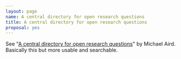 ```yaml
---
layout: page
name: A central directory for open research questions
title: A central directory for open research questions
proposal: yes
---
```


See "[A central directory for open research questions](https://forum.effectivealtruism.org/posts/MsNpJBzv5YhdfNHc9/a-central-directory-for-open-research-questions)" by Michael Aird. Basically this but more usable and searchable.
